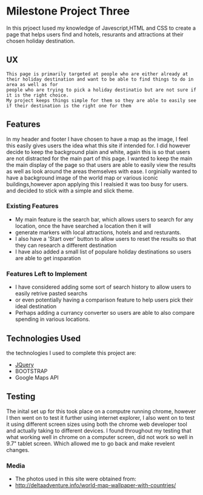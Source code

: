 # Milestone Project Three

In this prjoect Iused my knowledge of Javescript,HTML and CSS to create a page that helps users find 
and hotels, resurants and attractions at their chosen holiday destination.
 
## UX
    This page is primarily targeted at people who are either already at their holiday destination and want to be able to find things to do in area as well as for
    people who are trying to pick a holiday destinatio but are not sure if it is the right choice.
    My project keeps things simple for them so they are able to easily see if their destination is the right one for them 


## Features

  In my header and footer I have chosen to have a map as the image, I feel this easily gives users the idea what this site if intended for. 
  I did however decide to keep the background plain and white, again this is so that users are not distracted for the main part of this page.
  I wanted to keep the main the main display of the page so that users are able to easily view the results as well as look around the areas themselves with ease.
  I orginially wanted to have a background image of the world map or various iconic buildings,however apon applying this I realsied it was too busy for users. 
  and decided to stick with a simple and slick theme. 

 
### Existing Features
- My main feature is the search bar, which allows users to search for any location, once the have searched a location then it will 
- generate markers with local attractions, hotels and and resturants.
- I also have a 'Start over' button to allow users to reset the results so that they can research a different destination
- I have also added a small list of populare holiday destinations so users are able to get insparation


### Features Left to Implement
- I have considered adding some sort of search history to allow users to easily retrive pasted searchs
- or even potentially having a comparison feature to help users pick their ideal destination
- Perhaps adding a currancy converter so users are able to also compare spending in various locations.

## Technologies Used
the technologies I used to complete this project are:
- [JQuery](https://jquery.com)
- BOOTSTRAP
- Google Maps API 


## Testing

The inital set up for this took place on a computre running chrome, however I then went on to test it further using internet explorer, I also went on to test it 
using different screen sizes using both the chrome web developer tool and actually taking to different devices. I found throughout my testing that what working well in chrome 
on a computer screen, did not work so well in 9.7" tablet screen. Which allowed me to go back and make revelent changes. 



### Media
- The photos used in this site were obtained from:
- http://deltaadventure.info/world-map-wallpaper-with-countries/ 
